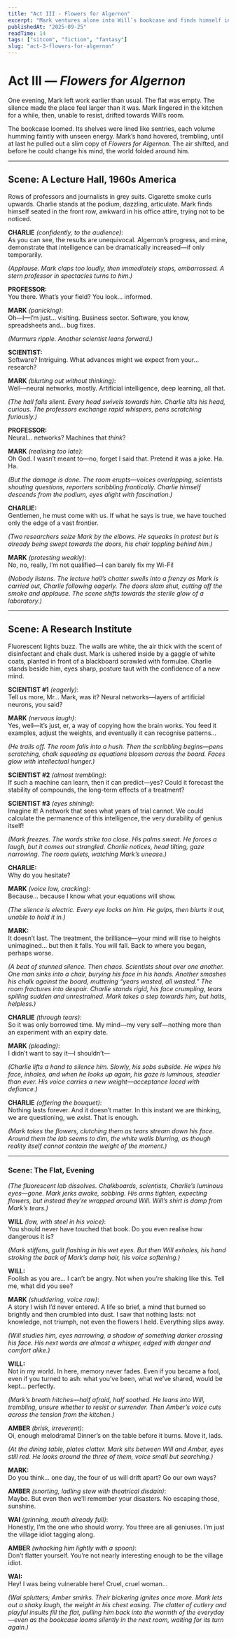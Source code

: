 ```yaml
---
title: "Act III - Flowers for Algernon"
excerpt: "Mark ventures alone into Will’s bookcase and finds himself in the world of Flowers for Algernon. A lecture hall, a laboratory, and finally a tearful return test his fears of intelligence, identity, and belonging."
publishedAt: "2025-09-25"
readTime: 14
tags: ["sitcom", "fiction", "fantasy"]
slug: "act-3-flowers-for-algernon"
---
```


# Act III — *Flowers for Algernon*

One evening, Mark left work earlier than usual. The flat was empty. The silence made the place feel larger than it was. Mark lingered in the kitchen for a while, then, unable to resist, drifted towards Will’s room.

The bookcase loomed. Its shelves were lined like sentries, each volume humming faintly with unseen energy. Mark’s hand hovered, trembling, until at last he pulled out a slim copy of *Flowers for Algernon*. The air shifted, and before he could change his mind, the world folded around him.

---

## Scene: A Lecture Hall, 1960s America

Rows of professors and journalists in grey suits. Cigarette smoke curls upwards. Charlie stands at the podium, dazzling, articulate. Mark finds himself seated in the front row, awkward in his office attire, trying not to be noticed.

**CHARLIE** *(confidently, to the audience)*:  
As you can see, the results are unequivocal. Algernon’s progress, and mine, demonstrate that intelligence can be dramatically increased—if only temporarily.

*(Applause. Mark claps too loudly, then immediately stops, embarrassed. A stern professor in spectacles turns to him.)*

**PROFESSOR:**  
You there. What’s your field? You look… informed.

**MARK** *(panicking)*:  
Oh—I—I’m just… visiting. Business sector. Software, you know, spreadsheets and… bug fixes.

*(Murmurs ripple. Another scientist leans forward.)*

**SCIENTIST:**  
Software? Intriguing. What advances might we expect from your… research?

**MARK** *(blurting out without thinking)*:  
Well—neural networks, mostly. Artificial intelligence, deep learning, all that.

*(The hall falls silent. Every head swivels towards him. Charlie tilts his head, curious. The professors exchange rapid whispers, pens scratching furiously.)*

**PROFESSOR:**  
Neural… networks? Machines that *think*?

**MARK** *(realising too late)*:  
Oh God. I wasn’t meant to—no, forget I said that. Pretend it was a joke. Ha. Ha.

*(But the damage is done. The room erupts—voices overlapping, scientists shouting questions, reporters scribbling frantically. Charlie himself descends from the podium, eyes alight with fascination.)*

**CHARLIE:**  
Gentlemen, he must come with us. If what he says is true, we have touched only the edge of a vast frontier.

*(Two researchers seize Mark by the elbows. He squeaks in protest but is already being swept towards the doors, his chair toppling behind him.)*

**MARK** *(protesting weakly)*:  
No, no, really, I’m not qualified—I can barely fix my Wi-Fi!

*(Nobody listens. The lecture hall’s chatter swells into a frenzy as Mark is carried out, Charlie following eagerly. The doors slam shut, cutting off the smoke and applause. The scene shifts towards the sterile glow of a laboratory.)*

---

## Scene: A Research Institute

Fluorescent lights buzz. The walls are white, the air thick with the scent of disinfectant and chalk dust. Mark is ushered inside by a gaggle of white coats, planted in front of a blackboard scrawled with formulae. Charlie stands beside him, eyes sharp, posture taut with the confidence of a new mind.

**SCIENTIST #1** *(eagerly)*:  
Tell us more, Mr… Mark, was it? Neural networks—layers of artificial neurons, you said?

**MARK** *(nervous laugh)*:  
Yes, well—it’s just, er, a way of copying how the brain works. You feed it examples, adjust the weights, and eventually it can recognise patterns…

*(He trails off. The room falls into a hush. Then the scribbling begins—pens scratching, chalk squealing as equations blossom across the board. Faces glow with intellectual hunger.)*

**SCIENTIST #2** *(almost trembling)*:  
If such a machine can learn, then it can predict—yes? Could it forecast the stability of compounds, the long-term effects of a treatment?

**SCIENTIST #3** *(eyes shining)*:  
Imagine it! A network that sees what years of trial cannot. We could calculate the permanence of this intelligence, the very durability of genius itself!

*(Mark freezes. The words strike too close. His palms sweat. He forces a laugh, but it comes out strangled. Charlie notices, head tilting, gaze narrowing. The room quiets, watching Mark’s unease.)*

**CHARLIE:**  
Why do you hesitate?

**MARK** *(voice low, cracking)*:  
Because… because I know what your equations will show.

*(The silence is electric. Every eye locks on him. He gulps, then blurts it out, unable to hold it in.)*

**MARK:**  
It doesn’t last. The treatment, the brilliance—your mind will rise to heights unimagined… but then it falls. You will fall. Back to where you began, perhaps worse.

*(A beat of stunned silence. Then chaos. Scientists shout over one another. One man sinks into a chair, burying his face in his hands. Another smashes his chalk against the board, muttering “years wasted, all wasted.” The room fractures into despair. Charlie stands rigid, his face crumpling, tears spilling sudden and unrestrained. Mark takes a step towards him, but halts, helpless.)*

**CHARLIE** *(through tears)*:  
So it was only borrowed time. My mind—my very self—nothing more than an experiment with an expiry date.

**MARK** *(pleading)*:  
I didn’t want to say it—I shouldn’t—

*(Charlie lifts a hand to silence him. Slowly, his sobs subside. He wipes his face, inhales, and when he looks up again, his gaze is luminous, steadier than ever. His voice carries a new weight—acceptance laced with defiance.)*

**CHARLIE** *(offering the bouquet)*:  
Nothing lasts forever. And it doesn’t matter. In this instant we are thinking, we are questioning, we *exist*. That is enough.

*(Mark takes the flowers, clutching them as tears stream down his face. Around them the lab seems to dim, the white walls blurring, as though reality itself cannot contain the weight of the moment.)*

---
### Scene: The Flat, Evening  

*(The fluorescent lab dissolves. Chalkboards, scientists, Charlie’s luminous eyes—gone. Mark jerks awake, sobbing. His arms tighten, expecting flowers, but instead they’re wrapped around Will. Will’s shirt is damp from Mark’s tears.)*  

**WILL** *(low, with steel in his voice)*:  
You should never have touched that book. Do you even realise how dangerous it is?  

*(Mark stiffens, guilt flashing in his wet eyes. But then Will exhales, his hand stroking the back of Mark’s damp hair, his voice softening.)*  

**WILL:**  
Foolish as you are… I can’t be angry. Not when you’re shaking like this. Tell me, what did you see?  

**MARK** *(shuddering, voice raw)*:  
A story I wish I’d never entered. A life so brief, a mind that burned so brightly and then crumbled into dust. I saw that nothing lasts: not knowledge, not triumph, not even the flowers I held. Everything slips away.  

*(Will studies him, eyes narrowing, a shadow of something darker crossing his face. His next words are almost a whisper, edged with danger and comfort alike.)*  

**WILL:**  
Not in my world. In here, memory never fades. Even if you became a fool, even if you turned to ash: what you’ve been, what we’ve shared, would be kept… perfectly.  

*(Mark’s breath hitches—half afraid, half soothed. He leans into Will, trembling, unsure whether to resist or surrender. Then Amber’s voice cuts across the tension from the kitchen.)*  

**AMBER** *(brisk, irreverent)*:  
Oi, enough melodrama! Dinner’s on the table before it burns. Move it, lads.  

*(At the dining table, plates clatter. Mark sits between Will and Amber, eyes still red. He looks around the three of them, voice small but searching.)*  

**MARK:**  
Do you think… one day, the four of us will drift apart? Go our own ways?  

**AMBER** *(snorting, ladling stew with theatrical disdain)*:  
Maybe. But even then we’ll remember your disasters. No escaping those, sunshine.  

**WAI** *(grinning, mouth already full)*:  
Honestly, I’m the one who should worry. You three are all geniuses. I’m just the village idiot tagging along.  

**AMBER** *(whacking him lightly with a spoon)*:  
Don’t flatter yourself. You’re not nearly interesting enough to be the village idiot.  

**WAI:**  
Hey! I was being vulnerable here! Cruel, cruel woman...  

*(Wai splutters; Amber smirks. Their bickering ignites once more. Mark lets out a shaky laugh, the weight in his chest easing. The clatter of cutlery and playful insults fill the flat, pulling him back into the warmth of the everyday—even as the bookcase looms silently in the next room, waiting for its turn again.)*  